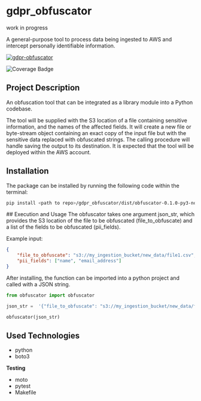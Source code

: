 # gdpr_obfuscator
work in progress

A general-purpose tool to process data being ingested to AWS and intercept personally identifiable information.

[![gdpr-obfuscator](https://github.com/Pringading/gdpr_obfuscator/actions/workflows/checks.yml/badge.svg)](https://github.com/Pringading/gdpr_obfuscator/actions/workflows/checks.yml)

![Coverage Badge](https://img.shields.io/badge/coverage-99%25-forestgreen)

## Project Description
An obfuscation tool that can be integrated as a library module into a Python codebase.

The tool will be supplied with the S3 location of a file containing sensitive information, and the names of the affected fields. It will create a new file or byte-stream object containing an exact copy of the input file but with the sensitive data replaced with obfuscated strings. The calling procedure will handle saving the output to its destination. It is expected that the tool will be deployed within the AWS account.

## Installation
The package can be installed by running the following code within the terminal:

```bash
pip install <path to repo>/gdpr_obfuscator/dist/obfuscator-0.1.0-py3-none-any.whl
```

## Execution and Usage
The obfuscator takes one argument json_str, which provides the S3 location of the file to be obfuscated (file_to_obfuscate) and a list of the fields to be obfuscated (pii_fields).

Example input:
```json
{
    "file_to_obfuscate": "s3://my_ingestion_bucket/new_data/file1.csv",
    "pii_fields": ["name", "email_address"]
}
```

After installing, the function can be imported into a python project and called with a JSON string.

```py
from obfuscator import obfuscator

json_str =  '{"file_to_obfuscate": "s3://my_ingestion_bucket/new_data/file1.csv", "pii_fields": ["name", "email_address"]}'

obfuscator(json_str)
```

## Used Technologies
- python
- boto3

**Testing**
- moto
- pytest
- Makefile



